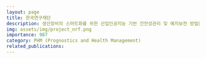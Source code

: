 ```yaml
---
layout: page
title: 한국연구재단
description: 생산장비의 스마트화를 위한 산업인공지능 기반 건전성관리 및 예지보전 방법론 개발 (2020.07 ~ 2023.02)
img: assets/img/project_nrf.png
importance: 987
category: PHM (Prognostics and Health Management)
related_publications:
---
```


